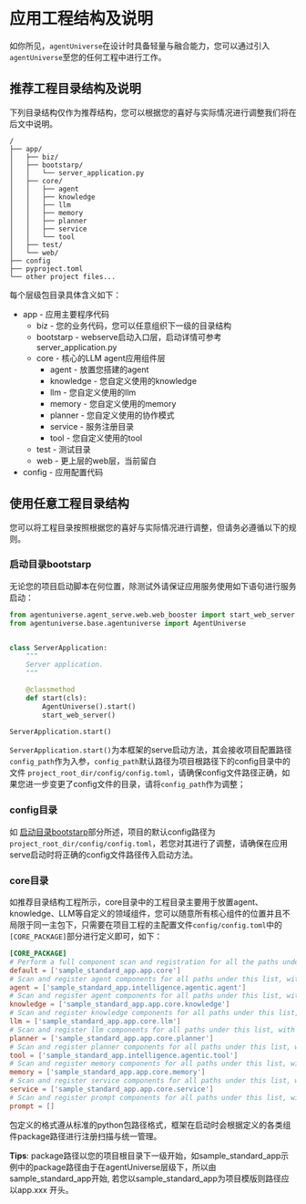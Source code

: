 # 应用工程结构及说明
如你所见，`agentUniverse`在设计时具备轻量与融合能力，您可以通过引入`agentUniverse`至您的任何工程中进行工作。

## 推荐工程目录结构及说明
下列目录结构仅作为推荐结构，您可以根据您的喜好与实际情况进行调整我们将在后文中说明。

```
/
├── app/
│   ├── biz/
│   ├── bootstarp/
│   │   └── server_application.py
│   ├── core/
│   │   ├── agent
│   │   ├── knowledge
│   │   ├── llm
│   │   ├── memory
│   │   ├── planner
│   │   ├── service
│   │   └── tool
│   ├── test/
│   └── web/
├── config
├── pyproject.toml
└── other project files...
```

每个层级包目录具体含义如下：
* app - 应用主要程序代码
  * biz - 您的业务代码，您可以任意组织下一级的目录结构
  * bootstarp - webserve启动入口层，启动详情可参考server_application.py
  * core - 核心的LLM agent应用组件层
    * agent - 放置您搭建的agent
    * knowledge - 您自定义使用的knowledge
    * llm - 您自定义使用的llm
    * memory - 您自定义使用的memory
    * planner - 您自定义使用的协作模式
    * service - 服务注册目录
    * tool - 您自定义使用的tool
  * test - 测试目录
  * web - 更上层的web层，当前留白
* config - 应用配置代码

## 使用任意工程目录结构
您可以将工程目录按照根据您的喜好与实际情况进行调整，但请务必遵循以下的规则。

### 启动目录bootstarp
无论您的项目启动脚本在何位置，除测试外请保证应用服务使用如下语句进行服务启动：

```python
from agentuniverse.agent_serve.web.web_booster import start_web_server
from agentuniverse.base.agentuniverse import AgentUniverse


class ServerApplication:
    """
    Server application.
    """

    @classmethod
    def start(cls):
        AgentUniverse().start()
        start_web_server()

ServerApplication.start()

```
`ServerApplication.start()`为本框架的serve启动方法，其会接收项目配置路径`config_path`作为入参，`config_path`默认路径为项目根路径下的config目录中的文件 `project_root_dir/config/config.toml`，请确保config文件路径正确，如果您进一步变更了config文件的目录，请将`config_path`作为调整；

### config目录
如 [启动目录bootstarp](#启动目录bootstarp)部分所述，项目的默认config路径为`project_root_dir/config/config.toml`，若您对其进行了调整，请确保在应用serve启动时将正确的config文件路径传入启动方法。

### core目录
如推荐目录结构工程所示，core目录中的工程目录主要用于放置agent、knowledge、LLM等自定义的领域组件，您可以随意所有核心组件的位置并且不局限于同一主包下，只需要在项目工程的主配置文件`config/config.toml`中的`[CORE_PACKAGE]`部分进行定义即可，如下：
```toml
[CORE_PACKAGE]
# Perform a full component scan and registration for all the paths under this list.
default = ['sample_standard_app.app.core']
# Scan and register agent components for all paths under this list, with priority over the default.
agent = ['sample_standard_app.intelligence.agentic.agent']
# Scan and register agent components for all paths under this list, with priority over the default.
knowledge = ['sample_standard_app.app.core.knowledge']
# Scan and register knowledge components for all paths under this list, with priority over the default.
llm = ['sample_standard_app.app.core.llm']
# Scan and register llm components for all paths under this list, with priority over the default.
planner = ['sample_standard_app.app.core.planner']
# Scan and register planner components for all paths under this list, with priority over the default.
tool = ['sample_standard_app.intelligence.agentic.tool']
# Scan and register memory components for all paths under this list, with priority over the default.
memory = ['sample_standard_app.app.core.memory']
# Scan and register service components for all paths under this list, with priority over the default.
service = ['sample_standard_app.app.core.service']
# Scan and register prompt components for all paths under this list, with priority over the default.
prompt = []
```
包定义的格式遵从标准的python包路径格式，框架在启动时会根据定义的各类组件package路径进行注册扫描与统一管理。

**Tips**: package路径以您的项目根目录下一级开始，如sample_standard_app示例中的package路径由于在agentUniverse层级下，所以由sample_standard_app开始, 若您以sample_standard_app为项目模版则路径应以app.xxx 开头。
